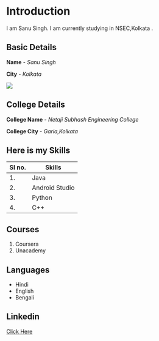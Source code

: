 # Introduction
I am Sanu Singh. I am currently studying in NSEC,Kolkata .
## Basic Details
**Name** - *Sanu Singh*

**City** - *Kolkata*

<img src="https://img.icons8.com/bubbles/50/000000/kolkata.png"/>

## College Details
**College Name** - *Netaji Subhash Engineering College*

**College City** - *Garia,Kolkata*

## Here is my Skills
| Sl no. | Skills |
|---|---|
|1.|Java|
|2.|Android Studio|
|3.|Python|
|4.|C++|

## Courses
1. Coursera
2. Unacademy

## Languages
* Hindi
* English
* Bengali

## Linkedin
[Click Here](https://www.linkedin.com/in/sanu-singh-147318220/)
